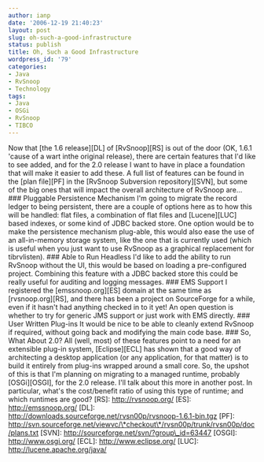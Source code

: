```yaml
---
author: ianp
date: '2006-12-19 21:40:23'
layout: post
slug: oh-such-a-good-infrastructure
status: publish
title: Oh, Such a Good Infrastructure
wordpress_id: '79'
categories:
- Java
- RvSnoop
- Technology
tags:
- Java
- OSGi
- RvSnoop
- TIBCO
---
```


Now that [the 1.6 release][DL] of [RvSnoop][RS] is out of the door (OK,
1.6.1 'cause of a wart inthe original release), there are certain
features that I'd like to see added, and for the 2.0 release I want to
have in place a foundation that will make it easier to add these. A full
list of features can be found in the [plan file][PF] in the [RvSnoop
Subversion repository][SVN], but some of the big ones that will impact
the overall architecture of RvSnoop are... \#\#\# Pluggable Persistence
Mechanism I'm going to migrate the record ledger to being persistent,
there are a couple of options here as to how this will be handled: flat
files, a combination of flat files and [Lucene][LUC] based indexes, or
some kind of JDBC backed store. One option would be to make the
persistence mechanism plug-able, this would also ease the use of an
all-in-memory storage system, like the one that is currently used (which
is useful when you just want to use RvSnoop as a graphical replacement
for tibrvlisten). \#\#\# Able to Run Headless I'd like to add the
ability to run RvSnoop without the UI, this would be based on loading a
pre-configured project. Combining this feature with a JDBC backed store
this could be really useful for auditing and logging messages. \#\#\#
EMS Support I registered the [emssnoop.org][ES] domain at the same time
as [rvsnoop.org][RS], and there has been a project on SourceForge for a
while, even if it hasn't had anything checked in to it yet! An open
question is whether to try for generic JMS support or just work with EMS
directly. \#\#\# User Written Plug-ins It would be nice to be able to
cleanly extend RvSnoop if required, without going back and modifying the
main code base. \#\#\# So, What About 2.0? All (well, most) of these
features point to a need for an extensible plug-in system,
[Eclipse][ECL] has shown that a good way of architecting a desktop
application (or any application, for that matter) is to build it
entirely from plug-ins wrapped around a small core. So, the upshot of
this is that I'm planning on migrating to a managed runtime, probably
[OSGi][OSGI], for the 2.0 release. I'll talk about this more in another
post. In particular, what's the cost/benefit ratio of using this type of
runtime; and which runtimes are good? [RS]: http://rvsnoop.org/ [ES]:
http://emssnoop.org/ [DL]:
http://downloads.sourceforge.net/rvsn00p/rvsnoop-1.6.1-bin.tgz [PF]:
http://svn.sourceforge.net/viewvc/\*checkout\*/rvsn00p/trunk/rvsn00p/doc/plans.txt
[SVN]: http://sourceforge.net/svn/?group\_id=63447 [OSGI]:
http://www.osgi.org/ [ECL]: http://www.eclipse.org/ [LUC]:
http://lucene.apache.org/java/
